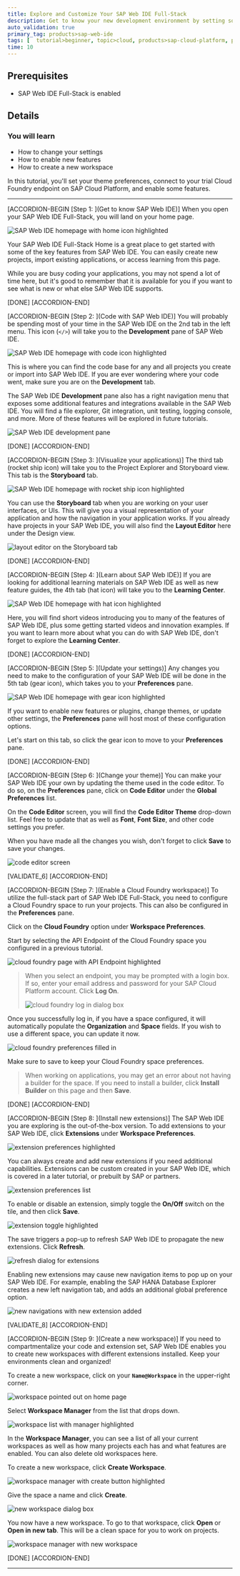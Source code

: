```yaml
---
title: Explore and Customize Your SAP Web IDE Full-Stack
description: Get to know your new development environment by setting some of the preferences.
auto_validation: true
primary_tag: products>sap-web-ide
tags: [  tutorial>beginner, topic>cloud, products>sap-cloud-platform, products>sap-web-ide ]
time: 10
---
```


## Prerequisites  
 - SAP Web IDE Full-Stack is enabled

## Details
### You will learn  
  - How to change your settings
  - How to enable new features
  - How to create a new workspace

 In this tutorial, you'll set your theme preferences, connect to your trial Cloud Foundry endpoint on SAP Cloud Platform, and enable some features.

---

[ACCORDION-BEGIN [Step 1: ](Get to know SAP Web IDE)]
When you open your SAP Web IDE Full-Stack, you will land on your home page.

![SAP Web IDE homepage with home icon highlighted](1.png)

Your SAP Web IDE Full-Stack Home is a great place to get started with some of the key features from SAP Web IDE. You can easily create new projects, import existing applications, or access learning from this page.

While you are busy coding your applications, you may not spend a lot of time here, but it's good to remember that it is available for you if you want to see what is new or what else SAP Web IDE supports.

[DONE]
[ACCORDION-END]

[ACCORDION-BEGIN [Step 2: ](Code with SAP Web IDE)]
You will probably be spending most of your time in the SAP Web IDE on the 2nd tab in the left menu. This icon (`</>`) will take you to the **Development** pane of SAP Web IDE.

![SAP Web IDE homepage with code icon highlighted](2.png)

This is where you can find the code base for any and all projects you create or import into SAP Web IDE. If you are ever wondering where your code went, make sure you are on the **Development** tab.

The SAP Web IDE **Development** pane also has a right navigation menu that exposes some additional features and integrations available in the SAP Web IDE. You will find a file explorer, Git integration, unit testing, logging console, and more. More of these features will be explored in future tutorials.

![SAP Web IDE development pane](2a.png)

[DONE]
[ACCORDION-END]


[ACCORDION-BEGIN [Step 3: ](Visualize your applications)]
The third tab (rocket ship icon) will take you to the Project Explorer and Storyboard view. This tab is the **Storyboard** tab.

![SAP Web IDE homepage with rocket ship icon highlighted](3.png)

You can use the **Storyboard** tab when you are working on your user interfaces, or UIs. This will give you a visual representation of your application and how the navigation in your application works. If you already have projects in your SAP Web IDE, you will also find the **Layout Editor** here under the Design view.

![layout editor on the Storyboard tab](3a.png)

[DONE]
[ACCORDION-END]

[ACCORDION-BEGIN [Step 4: ](Learn about SAP Web IDE)]
If you are looking for additional learning materials on  SAP Web IDE as well as new feature guides, the 4th tab (hat icon) will take you to the **Learning Center**.

![SAP Web IDE homepage with hat icon highlighted](4.png)

Here, you will find short videos introducing you to many of the features of SAP Web IDE, plus some getting started videos and innovation examples. If you want to learn more about what you can do with SAP Web IDE, don't forget to explore the **Learning Center**.

[DONE]
[ACCORDION-END]

[ACCORDION-BEGIN [Step 5: ](Update your settings)]
Any changes you need to make to the configuration of your SAP Web IDE will be done in the 5th tab (gear icon), which takes you to your **Preferences** pane.

![SAP Web IDE homepage with gear icon highlighted](5.png)

If you want to enable new features or plugins, change themes, or update other settings, the **Preferences** pane will host most of these configuration options.

Let's start on this tab, so click the gear icon to move to your **Preferences** pane.

[DONE]
[ACCORDION-END]

[ACCORDION-BEGIN [Step 6: ](Change your theme)]
You can make your SAP Web IDE your own by updating the theme used in the code editor. To do so, on the **Preferences** pane, click on **Code Editor** under the **Global Preferences** list.

On the **Code Editor** screen, you will find the **Code Editor Theme** drop-down list. Feel free to update that as well as **Font**, **Font Size**, and other code settings you prefer.

When you have made all the changes you wish, don't forget to click **Save** to save your changes.

![code editor screen](6.png)

[VALIDATE_6]
[ACCORDION-END]

[ACCORDION-BEGIN [Step 7: ](Enable a Cloud Foundry workspace)]
To utilize the full-stack part of SAP Web IDE Full-Stack, you need to configure a Cloud Foundry space to run your projects. This can also be configured in the **Preferences** pane.

Click on the **Cloud Foundry** option under **Workspace Preferences**.

Start by selecting the API Endpoint of the Cloud Foundry space you configured in a previous tutorial.

![cloud foundry page with API Endpoint highlighted](9.png)

>When you select an endpoint, you may be prompted with a login box. If so, enter your email address and password for your SAP Cloud Platform account. Click **Log On**.
>
>![cloud foundry log in dialog box](10.png)

Once you successfully log in, if you have a space configured, it will automatically populate the **Organization** and **Space** fields. If you wish to use a different space, you can update it now.

![cloud foundry preferences filled in](11.png)

Make sure to save to keep your Cloud Foundry space preferences.

>When working on applications, you may get an error about not having a builder for the space. If you need to install a builder, click **Install Builder** on this page and then **Save**.

[DONE]
[ACCORDION-END]

[ACCORDION-BEGIN [Step 8: ](Install new extensions)]
The SAP Web IDE you are exploring is the out-of-the-box version. To add extensions to your SAP Web IDE, click **Extensions** under **Workspace Preferences**.

![extension preferences highlighted](12.png)

You can always create and add new extensions if you need additional capabilities. Extensions can be custom created in your SAP Web IDE, which is covered in a later tutorial, or prebuilt by SAP or partners.

![extension preferences list](13.png)

To enable or disable an extension, simply toggle the **On/Off** switch on the tile, and then click **Save**.

![extension toggle highlighted ](14.png)

The save triggers a pop-up to refresh SAP Web IDE to propagate the new extensions. Click **Refresh**.

![refresh dialog for extensions](15.png)

Enabling new extensions may cause new navigation items to pop up on your SAP Web IDE. For example, enabling the SAP HANA Database Explorer creates a new left navigation tab, and adds an additional global preference option.

![new navigations with new extension added](16.png)

[VALIDATE_8]
[ACCORDION-END]

[ACCORDION-BEGIN [Step 9: ](Create a new workspace)]
If you need to compartmentalize your code and extension set, SAP Web IDE enables you to create new workspaces with different extensions installed. Keep your environments clean and organized!

To create a new workspace, click on your **`Name@Workspace`** in the upper-right corner.

![workspace pointed out on home page](17.png)

Select **Workspace Manager** from the list that drops down.

![workspace list with manager highlighted](18.png)

In the **Workspace Manager**, you can see a list of all your current workspaces as well as how many projects each has and what features are enabled. You can also delete old workspaces here.

To create a new workspace, click **Create Workspace**.

![workspace manager with create button highlighted](19.png)

Give the space a name and click **Create**.

![new workspace dialog box](20.png)

You now have a new workspace. To go to that workspace, click **Open** or **Open in new tab**. This will be a clean space for you to work on projects.

![workspace manager with new workspace](21.png)

[DONE]
[ACCORDION-END]

---
